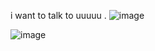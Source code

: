 i want to talk to  uuuuu . ![image](https://64.media.tumblr.com/8196d21bc0d37daa10a1bb9cf2eeeb6f/c745b2584575a2b8-af/s75x75_c1/9399207a8fb7c600d21d94b06c8785bd4d4f6ba3.gifv)

![image](https://media.discordapp.net/attachments/729863935498518578/1381437840830759064/Screenshot_2025-06-08_210039.png?ex=684783bf&is=6846323f&hm=219c06f62533af05d9d9ca8c71313c705ee60d7d4f22ee7d470e0d80c26f5050&=&format=webp&quality=lossless&width=233&height=151)

<!--
**theframe2r/theframe2r** is a ✨ _special_ ✨ repository because its `README.md` (this file) appears on your GitHub profile.

Here are some ideas to get you started:

- 🔭 I’m currently working on ...
- 🌱 I’m currently learning ...
- 👯 I’m looking to collaborate on ...
- 🤔 I’m looking for help with ...
- 💬 Ask me about ...
- 📫 How to reach me: ...
- 😄 Pronouns: ...
- ⚡ Fun fact: ...
-->
